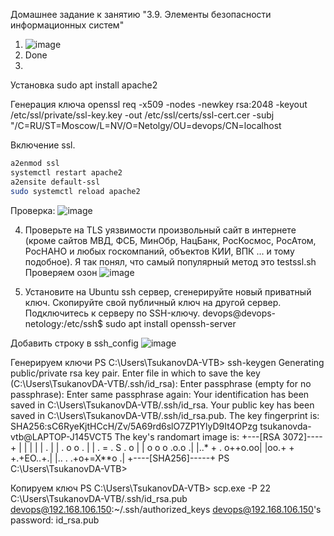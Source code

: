 Домашнее задание к занятию "3.9. Элементы безопасности информационных систем"
1. ![image](https://user-images.githubusercontent.com/75790619/173409178-132f6f6b-1434-4ec4-ba5c-4167c9602de3.png)
2. Done
3. 
Установка
sudo apt install apache2

Генерация ключа
openssl req -x509 -nodes -newkey rsa:2048 -keyout /etc/ssl/private/ssl-key.key -out /etc/ssl/certs/ssl-cert.cer -subj "/C=RU/ST=Moscow/L=NV/O=Netolgy/OU=devops/CN=localhost

Включение ssl.
```bash
a2enmod ssl
systemctl restart apache2
a2ensite default-ssl
sudo systemctl reload apache2
```

Проверка:
![image](https://user-images.githubusercontent.com/75790619/173409667-bf859b79-202c-4849-8c25-92bc552d1fa2.png)

4. Проверьте на TLS уязвимости произвольный сайт в интернете (кроме сайтов МВД, ФСБ, МинОбр, НацБанк, РосКосмос, РосАтом, РосНАНО и любых госкомпаний, объектов КИИ, ВПК ... и тому подобное).
Я так понял, что самый популярный метод это testssl.sh
Проверяем озон
![image](https://user-images.githubusercontent.com/75790619/173409928-a9a9be9f-848f-4e7f-82b5-6ca43c8160d3.png)

5. Установите на Ubuntu ssh сервер, сгенерируйте новый приватный ключ. Скопируйте свой публичный ключ на другой сервер. Подключитесь к серверу по SSH-ключу.
devops@devops-netology:/etc/ssh$ sudo apt install openssh-server

Добавить строку в ssh_config
![image](https://user-images.githubusercontent.com/75790619/173410774-3f11fdff-41d3-4c4e-8fda-0b86f4a3e893.png)

Генерируем ключи
PS C:\Users\TsukanovDA-VTB> ssh-keygen
Generating public/private rsa key pair.
Enter file in which to save the key (C:\Users\TsukanovDA-VTB/.ssh/id_rsa):
Enter passphrase (empty for no passphrase):
Enter same passphrase again:
Your identification has been saved in C:\Users\TsukanovDA-VTB/.ssh/id_rsa.
Your public key has been saved in C:\Users\TsukanovDA-VTB/.ssh/id_rsa.pub.
The key fingerprint is:
SHA256:sC6RyeKjtHCcH/Zv/5A69rd6slO7ZP1YlyD9It4OPzg tsukanovda-vtb@LAPTOP-J145VCT5
The key's randomart image is:
+---[RSA 3072]----+
|                 |
|                 |
|      .          |
|   . o o    .    |
|  . = . S  . o   |
| o o o     .o.o .|
|..* + .   o++o.oo|
|oo.+ +  +.+EO..+.|
|..  . .+o+=X**o .|
+----[SHA256]-----+
PS C:\Users\TsukanovDA-VTB>

Копируем ключ
PS C:\Users\TsukanovDA-VTB> scp.exe -P 22 C:\Users\TsukanovDA-VTB/.ssh/id_rsa.pub devops@192.168.106.150:~/.ssh/authorized_keys
devops@192.168.106.150's password:
id_rsa.pub



